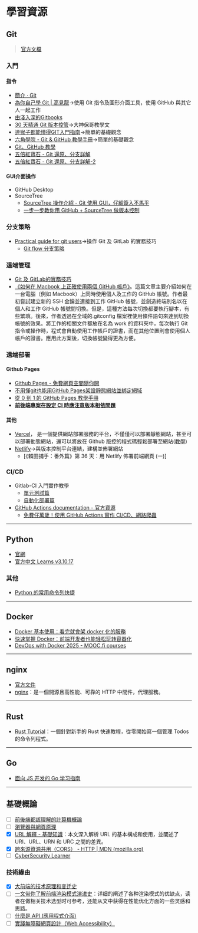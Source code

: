 # 學習資源

## Git

> [官方文檔](https://git-scm.com/book/zh-tw/v2)

### 入門
#### 指令
- [簡介 · Git](https://zlargon.gitbooks.io/git-tutorial/content/)
- [為你自己學 Git | 高見龍](https://gitbook.tw/)→使用 Git 指令及圖形介面工具，使用 GitHub 與其它人一起工作
- [由淺入深的Gitbooks](https://zlargon.gitbooks.io/git-tutorial/content/)
- [30 天精通 Git 版本控管](https://github.com/doggy8088/Learn-Git-in-30-days#30-%E5%A4%A9%E7%B2%BE%E9%80%9A-git-%E7%89%88%E6%9C%AC%E6%8E%A7%E7%AE%A1)→大神保哥教學文
- [連猴子都能懂得GIT入門指南](https://backlog.com/git-tutorial/tw/)→簡單的基礎觀念
- [六角學院 - Git & GitHub 教學手冊](https://w3c.hexschool.com/git/cfdbd310)→簡單的基礎觀念
- [Git、GitHub 教學](https://www.youtube.com/playlist?list=PLYrA-SsMvTPOZeB6DHvB0ewl3miMf-2tj)
- [五倍紅寶石 - Git 還原、分支詳解](https://www.youtube.com/watch?v=cJkd3acykro)
- [五倍紅寶石 - Git 還原、分支詳解-2](https://www.youtube.com/watch?v=NxoexgNOvgQ)

#### GUI介面操作
- GitHub Desktop
- SourceTree
    - [SourceTree 操作介紹 - Git 使用 GUI，仔細簽入不馬乎](https://www.youtube.com/watch?v=NuHI-ZA1KxM)
    - [一步一步教你用 GitHub + SourceTree 做版本控制](https://hackmd.io/@09oU3M6LTU-7M6MkSqRj1A/Bymbf3y2?type=view#%E4%B8%80%E6%AD%A5%E4%B8%80%E6%AD%A5%E6%95%99%E4%BD%A0%E7%94%A8-GitHub--SourceTree-%E5%81%9A%E7%89%88%E6%9C%AC%E6%8E%A7%E5%88%B6)


### 分支策略
- [Practical guide for git users](https://git-tutorial.readthedocs.io/zh/latest/index.html)→操作 Git 及 GitLab 的實務技巧
    - [Git flow 分支策略](https://git-tutorial.readthedocs.io/zh/latest/branchingmodel.html)

### 遠端管理
- [Git 及 GitLab的實務技巧](https://git-tutorial.readthedocs.io/zh/latest/index.html)
- [《如何在 Macbook 上正確使用兩個 GitHub 帳戶》](https://fayazahmed.com/articles/how-to-use-two-github-accounts-on-a-macbook-the-right-way)。這篇文章主要介紹如何在一台電腦（例如 Macbook）上同時使用個人及工作的 GitHub 帳號。作者最初嘗試建立新的 SSH 金鑰並連接到工作 GitHub 帳號，並創造終端別名以在個人和工作 GitHub 帳號間切換。但是，這種方法每次切換都要執行腳本，有些繁瑣。後來，作者透過在全域的.gitconfig 檔案裡使用條件語句來達到切換帳號的效果。將工作的相關文件都放在名為 work 的資料夾中，每次執行 Git 指令或操作時，程式會自動使用工作帳戶的證書，而在其他位置則會使用個人帳戶的證書。應用此方案後，切換帳號變得更為方便。


### 遠端部署
#### Github Pages
- [Github Pages - 免費網頁空間隨你開](https://www.youtube.com/watch?v=njlABvVRB68)
- [不用懂git也能用GitHub Pages架設靜態網站並綁定網域](https://northbei.medium.com/%E4%B8%8D%E7%94%A8%E6%87%82git%E4%B9%9F%E8%83%BD%E7%94%A8github-pages%E6%9E%B6%E8%A8%AD%E9%9D%9C%E6%85%8B%E7%B6%B2%E7%AB%99%E4%B8%A6%E7%B6%81%E5%AE%9A%E7%B6%B2%E5%9F%9F-c60c02bc470c)
- [從 0 到 1 的 GitHub Pages 教學手冊](https://www.notion.so/cW7RxOjzQ4eqQlZbOW9BsA)
- ****[前後端專案在設定 CI 時應注意版本相依問題](https://blog.miniasp.com/post/2023/04/25/Caution-on-version-issue-when-doing-CI)****

#### 其他
* [Vercel](https://vercel.com/)， 是一個提供網站部署服務的平台，不僅僅可以部署靜態網站，甚至可以部署動態網站，還可以將放在 Github 版控的程式碼輕鬆部署至網站([教學](https://hackmd.io/P_TJ-E2qQ8O7ba57RSudcw))
* [Netlify](https://www.netlify.com/)→與版本控制平台連結，建構並佈署網站
    - [《賴田捕手：番外篇》第 36 天：用 Netlify 佈署前端網頁 (一)]

### CI/CD

- Gitlab-CI 入門實作教學
    - [單元測試篇](https://nick-chen.medium.com/gitlab-ci-%E5%85%A5%E9%96%80%E7%AD%86%E8%A8%98-%E5%96%AE%E5%85%83%E6%B8%AC%E8%A9%A6%E7%AF%87-156455e2ad9f)
    - [自動化部署篇](https://nick-chen.medium.com/%E6%95%99%E5%AD%B8-gitlab-ci-%E5%85%A5%E9%96%80%E5%AF%A6%E4%BD%9C-%E8%87%AA%E5%8B%95%E5%8C%96%E9%83%A8%E7%BD%B2%E7%AF%87-ci-cd-%E7%B3%BB%E5%88%97%E5%88%86%E4%BA%AB%E6%96%87-cbb5100a73d4)
- [GitHub Actions documentation  - 官方資源](https://docs.github.com/en/actions)
    - [免費仔萬歲！使用 GitHub Actions 實作 CI/CD、網路爬蟲](https://kucw.io/blog/github-actions-intro/)


---

## Python

- [官網](https://www.python.org/about/gettingstarted/)
- [官方中文 Learns v3.10.17](https://docs.python.org/zh-tw/3.10/tutorial/index.html)

### 其他
- [Python 的常用命令列快捷](https://www.pythonmorsels.com/cli-tools/)

---

## Docker

- [Docker 基本使用：看完就會架 docker 化的服務](https://ithelp.ithome.com.tw/articles/10205481)
- [快速掌握 Docker：前端开发者也能轻松玩转容器化](https://mp.weixin.qq.com/s?__biz=MzUxNzk1MjQ0Ng%3D%3D&mid=2247526798&idx=1&sn=0a51801fcc4f327f3f289b6e7369bab6&chksm=f9926f5fcee5e649ca3ae766fb860cd6636bd14b48133677018392c40175fb4101338eb0ed84#rd)
- [DevOps with Docker 2025 - MOOC.fi courses](https://courses.mooc.fi/org/uh-cs/courses/devops-with-docker)

---

## nginx

- [官方文件](https://nginx.org/en/docs/index.html)
- [nginx](https://tsejx.github.io/devops-guidebook/server/nginx/)：是一個開源且高性能、可靠的 HTTP 中間件，代理服務。 

---

## Rust

- [Rust Tutorial](https://github.com/InkSha/rust-tutorial)：一個針對新手的 Rust 快速教程，從零開始寫一個管理 Todos 的命令列程式。

---

## Go

- [面向 JS 开发的 Go 学习指南 ](https://prateeksurana.me/blog/guide-to-go-for-javascript-developers/#the-basics)

---

## 基礎概論

- [ ] [前後端都該理解的計算機概論](https://www.youtube.com/watch?v=QuCu4iDpPTU)
- [ ] [瀏覽器與網頁原理](https://www.youtube.com/watch?v=LyiRPPHeVwU)
- [x] [URL 解釋 - 基礎知識](https://ittavern.com/url-explained-the-fundamentals/)：本文深入解析 URL 的基本構成和使用，並闡述了 URI、URL、URN 和 URC 之間的差異。
- [x] [跨來源資源共用（CORS） - HTTP | MDN (mozilla.org)](https://developer.mozilla.org/zh-TW/docs/Web/HTTP/CORS)
- [ ] [CyberSecurity Learner](https://www.facebook.com/permalink.php?story_fbid=179244517460882&id=105127931539208)

### 技術緣由
- [x] [大前端的技术原理和变迁史](https://github.com/sunmaobin/sunmaobin.github.io/issues/56)
- [ ] [一文带你了解前端渲染模式演进史](https://mp.weixin.qq.com/s/7SrtTbzSJwXbz-DPSLprHg)：详细的阐述了各种渲染模式的优缺点，读者在做相关技术选型时可参考，还能从文中获得在性能优化方面的一些灵感和思路。
- [ ] [什麼是 API (應用程式介面)](https://aws.amazon.com/tw/what-is/api/)
- [ ] [實踐無障礙網頁設計（Web Accessibility）](https://ithelp.ithome.com.tw/users/20108045/ironman/2454)